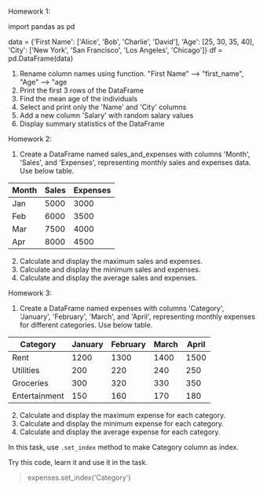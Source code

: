 Homework 1:

import pandas as pd

data = {'First Name': ['Alice', 'Bob', 'Charlie', 'David'],
        'Age': [25, 30, 35, 40],
        'City': ['New York', 'San Francisco', 'Los Angeles', 'Chicago']}
df = pd.DataFrame(data)

1. Rename column names using function. "First Name" --> "first_name", "Age" --> "age
2. Print the first 3 rows of the DataFrame
3. Find the mean age of the individuals
4. Select and print only the 'Name' and 'City' columns
5. Add a new column 'Salary' with random salary values
6. Display summary statistics of the DataFrame

Homework 2:

1. Create a DataFrame named sales_and_expenses with columns 'Month', 'Sales', and 'Expenses', representing monthly sales and expenses data.
Use below table.

| Month | Sales | Expenses |
|-------|-------|----------|
| Jan   | 5000  | 3000     |
| Feb   | 6000  | 3500     |
| Mar   | 7500  | 4000     |
| Apr   | 8000  | 4500     |


2. Calculate and display the maximum sales and expenses.
3. Calculate and display the minimum sales and expenses.
4. Calculate and display the average sales and expenses.


Homework 3:

1. Create a DataFrame named expenses with columns 'Category', 'January', 'February', 'March', and 'April', representing monthly expenses for different categories. Use below table.

| Category       | January | February | March | April |
|----------------|---------|----------|-------|-------|
| Rent           | 1200    | 1300     | 1400  | 1500  |
| Utilities      | 200     | 220      | 240   | 250   |
| Groceries      | 300     | 320      | 330   | 350   |
| Entertainment  | 150     | 160      | 170   | 180   |


2. Calculate and display the maximum expense for each category.
3. Calculate and display the minimum expense for each category.
4. Calculate and display the average expense for each category.

In this task, use `.set_index` method to make Category column as index. 

Try this code, learn it and use it in the task.

> expenses.set_index('Category')



